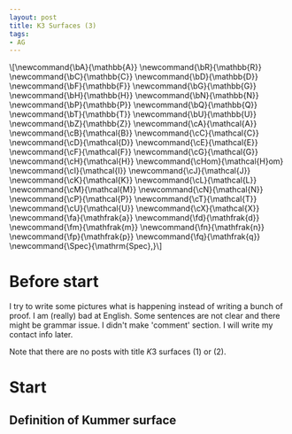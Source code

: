 ```yaml
---
layout: post
title: K3 Surfaces (3)
tags: 
- AG
---
```

\\[\newcommand{\bA}{\mathbb{A}}
\newcommand{\bR}{\mathbb{R}}
\newcommand{\bC}{\mathbb{C}}
\newcommand{\bD}{\mathbb{D}}
\newcommand{\bF}{\mathbb{F}}
\newcommand{\bG}{\mathbb{G}}
\newcommand{\bH}{\mathbb{H}}
\newcommand{\bN}{\mathbb{N}}
\newcommand{\bP}{\mathbb{P}}
\newcommand{\bQ}{\mathbb{Q}}
\newcommand{\bT}{\mathbb{T}}
\newcommand{\bU}{\mathbb{U}}
\newcommand{\bZ}{\mathbb{Z}}
\newcommand{\cA}{\mathcal{A}}
\newcommand{\cB}{\mathcal{B}}
\newcommand{\cC}{\mathcal{C}}
\newcommand{\cD}{\mathcal{D}}
\newcommand{\cE}{\mathcal{E}}
\newcommand{\cF}{\mathcal{F}}
\newcommand{\cG}{\mathcal{G}}
\newcommand{\cH}{\mathcal{H}}
\newcommand{\cHom}{\mathcal{H}om}
\newcommand{\cI}{\mathcal{I}}
\newcommand{\cJ}{\mathcal{J}}
\newcommand{\cK}{\mathcal{K}}
\newcommand{\cL}{\mathcal{L}}
\newcommand{\cM}{\mathcal{M}}
\newcommand{\cN}{\mathcal{N}}
\newcommand{\cP}{\mathcal{P}}
\newcommand{\cT}{\mathcal{T}}
\newcommand{\cU}{\mathcal{U}}
\newcommand{\cX}{\mathcal{X}}
\newcommand{\fa}{\mathfrak{a}}
\newcommand{\fd}{\mathfrak{d}}
\newcommand{\fm}{\mathfrak{m}}
\newcommand{\fn}{\mathfrak{n}}
\newcommand{\fp}{\mathfrak{p}}
\newcommand{\fq}{\mathfrak{q}}
\newcommand{\Spec}{\mathrm{Spec}\,}\\]


# Before start

I try to write some pictures what is happening instead of writing a bunch of proof. I am (really) bad at English. Some sentences are not clear and there might be grammar issue. I didn't make 'comment' section. I will write my contact info later.

Note that there are no posts with title $K3$ surfaces (1) or (2).

# Start

## Definition of Kummer surface